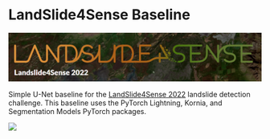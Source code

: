 # LandSlide4Sense Baseline

<img src="./assets/logo.png" width="800px"></img>

Simple U-Net baseline for the [LandSlide4Sense 2022](https://www.iarai.ac.at/landslide4sense/) landslide detection challenge. This baseline uses the PyTorch Lightning, Kornia, and Segmentation Models PyTorch packages.

<img src="./assets/main.png" width="800px"></img>

